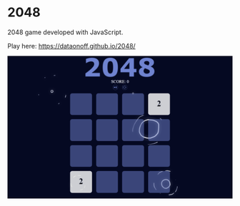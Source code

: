 # 2048
2048 game developed with JavaScript.

Play here: https://dataonoff.github.io/2048/

![Alt text](2048.gif?raw=true "Title")
